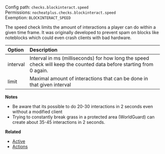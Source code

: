 Config path: `checks.blockinteract.speed`  
Permissions: `nocheatplus.checks.blockinteract.speed`  
Exemption: `BLOCKINTERACT_SPEED`  

The speed check limits the amount of interactions a player can do within a given time frame. It was originally developed to prevent spam on blocks like noteblocks which could even crash clients with bad hardware.

| Option    | Description |
| :-------- | :---------- |
| interval  | Interval in ms (milliseconds) for how long the speed check will keep the counted data before starting from 0 again. |
| limit     | Maximal amount of interactions that can be done in that given interval |

**Notes**
* Be aware that its possible to do 20-30 interactions in 2 seconds even without a modified client
* Trying to constantly break grass in a protected area (WorldGuard) can create about 35-45 interactions in 2 seconds.

**Related**
* [Active](Global#Active)
* [Actions](Global#Actions)